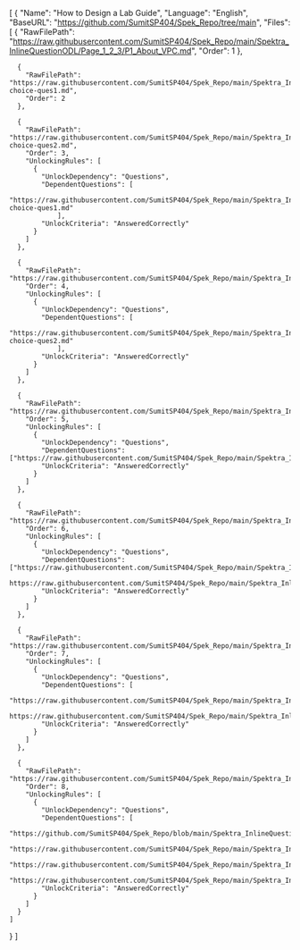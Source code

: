 [
  {
    "Name": "How to Design a Lab Guide",
    "Language": "English",
    "BaseURL": "https://github.com/SumitSP404/Spek_Repo/tree/main",
    "Files": [
      {
        "RawFilePath": "https://raw.githubusercontent.com/SumitSP404/Spek_Repo/main/Spektra_InlineQuestionODL/Page_1_2_3/P1_About_VPC.md",
        "Order": 1
      },

      {
        "RawFilePath": "https://raw.githubusercontent.com/SumitSP404/Spek_Repo/main/Spektra_InlineQuestionODL/Page_1_2_3/P2_Single-choice-ques1.md",
        "Order": 2
      },

      {
        "RawFilePath": "https://raw.githubusercontent.com/SumitSP404/Spek_Repo/main/Spektra_InlineQuestionODL/Page_1_2_3/P3_Multiple-choice-ques2.md",
        "Order": 3,
        "UnlockingRules": [
          {
            "UnlockDependency": "Questions",
            "DependentQuestions": [
                "https://raw.githubusercontent.com/SumitSP404/Spek_Repo/main/Spektra_InlineQuestionODL/Page_1_2_3/P2_Single-choice-ques1.md"
                ],
            "UnlockCriteria": "AnsweredCorrectly"
          }
        ]
      },

      {
        "RawFilePath": "https://raw.githubusercontent.com/SumitSP404/Spek_Repo/main/Spektra_InlineQuestionODL/Page%204/P4_Single_Multiple.md",
        "Order": 4,
        "UnlockingRules": [
          {
            "UnlockDependency": "Questions",
            "DependentQuestions": [
                "https://raw.githubusercontent.com/SumitSP404/Spek_Repo/main/Spektra_InlineQuestionODL/Page_1_2_3/P3_Multiple-choice-ques2.md"
                ],
            "UnlockCriteria": "AnsweredCorrectly"
          }
        ]
      },

      {
        "RawFilePath": "https://raw.githubusercontent.com/SumitSP404/Spek_Repo/main/Spektra_InlineQuestionODL/Page_5_6/Grouped_Question_metadata.md",
        "Order": 5,
        "UnlockingRules": [
          {
            "UnlockDependency": "Questions",
            "DependentQuestions": ["https://raw.githubusercontent.com/SumitSP404/Spek_Repo/main/Spektra_InlineQuestionODL/Page%204/P4_Single_Multiple.md"],
            "UnlockCriteria": "AnsweredCorrectly"
          }
        ]
      },

      {
        "RawFilePath": "https://raw.githubusercontent.com/SumitSP404/Spek_Repo/main/Spektra_InlineQuestionODL/Page_7_8/Grouped_Multiple_metadata.md",
        "Order": 6,
        "UnlockingRules": [
          {
            "UnlockDependency": "Questions",
            "DependentQuestions": ["https://raw.githubusercontent.com/SumitSP404/Spek_Repo/main/Spektra_InlineQuestionODL/Page_5_6/Grouped_Single_Choice1.md",
            https://raw.githubusercontent.com/SumitSP404/Spek_Repo/main/Spektra_InlineQuestionODL/Page_5_6/Grouped_Single_Choice2.md],
            "UnlockCriteria": "AnsweredCorrectly"
          }
        ]
      },

      {
        "RawFilePath": "https://raw.githubusercontent.com/SumitSP404/Spek_Repo/main/Spektra_InlineQuestionODL/Page_9_10/Grp_Single_Multiple_metadata.md",
        "Order": 7,
        "UnlockingRules": [
          {
            "UnlockDependency": "Questions",
            "DependentQuestions": [
            "https://raw.githubusercontent.com/SumitSP404/Spek_Repo/main/Spektra_InlineQuestionODL/Page_7_8/Grouped_Multiple_Choice1.md",
            https://raw.githubusercontent.com/SumitSP404/Spek_Repo/main/Spektra_InlineQuestionODL/Page_7_8/Grouped_Multiple_Choice2.md],
            "UnlockCriteria": "AnsweredCorrectly"
          }
        ]
      },

      {
        "RawFilePath": "https://raw.githubusercontent.com/SumitSP404/Spek_Repo/main/Spektra_InlineQuestionODL/Page%2011/Completion.md",
        "Order": 8,
        "UnlockingRules": [
          {
            "UnlockDependency": "Questions",
            "DependentQuestions": [
            "https://github.com/SumitSP404/Spek_Repo/blob/main/Spektra_InlineQuestionODL/Page_9_10/Grp_Single_Choice1.md",
            "https://raw.githubusercontent.com/SumitSP404/Spek_Repo/main/Spektra_InlineQuestionODL/Page_9_10/Grp_Single_Choice2.md",
            "https://raw.githubusercontent.com/SumitSP404/Spek_Repo/main/Spektra_InlineQuestionODL/Page_9_10/Grp_Multiple_Choice1.md",
            "https://raw.githubusercontent.com/SumitSP404/Spek_Repo/main/Spektra_InlineQuestionODL/Page_9_10/Grp_Multiple_Choice2.md"],
            "UnlockCriteria": "AnsweredCorrectly"
          }
        ]
      }
    ]
  }
]